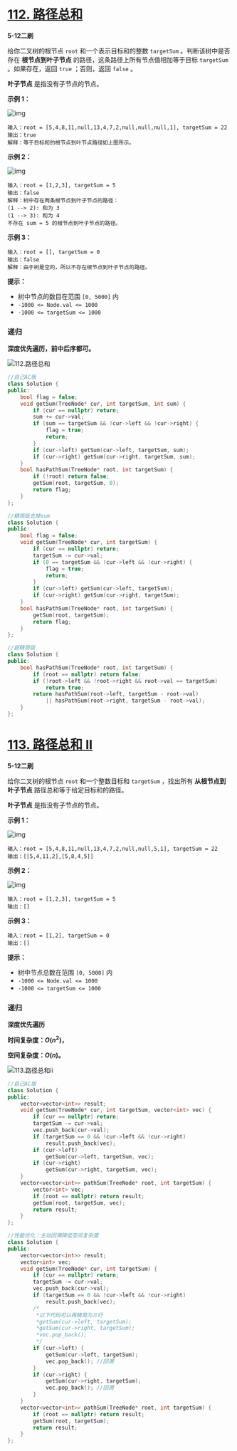 # [112. 路径总和](https://leetcode-cn.com/problems/path-sum/)

**5-12二刷**

给你二叉树的根节点 `root` 和一个表示目标和的整数 `targetSum` 。判断该树中是否存在 **根节点到叶子节点** 的路径，这条路径上所有节点值相加等于目标 `targetSum` 。如果存在，返回 `true` ；否则，返回 `false` 。

**叶子节点** 是指没有子节点的节点。

**示例 1：**

![img](../../Images/Untitled.assets/pathsum1.jpg)

```
输入：root = [5,4,8,11,null,13,4,7,2,null,null,null,1], targetSum = 22
输出：true
解释：等于目标和的根节点到叶节点路径如上图所示。
```

**示例 2：**

![img](../../Images/Untitled.assets/pathsum2.jpg)

```
输入：root = [1,2,3], targetSum = 5
输出：false
解释：树中存在两条根节点到叶子节点的路径：
(1 --> 2): 和为 3
(1 --> 3): 和为 4
不存在 sum = 5 的根节点到叶子节点的路径。
```

**示例 3：**

```
输入：root = [], targetSum = 0
输出：false
解释：由于树是空的，所以不存在根节点到叶子节点的路径。
```

**提示：**

- 树中节点的数目在范围 `[0, 5000]` 内
- `-1000 <= Node.val <= 1000`
- `-1000 <= targetSum <= 1000`

### 递归

**深度优先遍历，前中后序都可。**

![112.路径总和](../../Images/Untitled.assets/2021020316051216.png)

```c++
//自己AC版
class Solution {
public:
    bool flag = false;
    void getSum(TreeNode* cur, int targetSum, int sum) {
        if (cur == nullptr) return;
        sum += cur->val;
        if (sum == targetSum && !cur->left && !cur->right) {
            flag = true;
            return;
        }
        if (cur->left) getSum(cur->left, targetSum, sum);
        if (cur->right) getSum(cur->right, targetSum, sum);
    }
    bool hasPathSum(TreeNode* root, int targetSum) {
        if (!root) return false;
        getSum(root, targetSum, 0);
        return flag;
    }
};
```

```c++
//精简版去掉sum
class Solution {
public:
    bool flag = false;
    void getSum(TreeNode* cur, int targetSum) {
        if (cur == nullptr) return;
        targetSum -= cur->val;
        if (0 == targetSum && !cur->left && !cur->right) {
            flag = true;
            return;
        }
        if (cur->left) getSum(cur->left, targetSum);
        if (cur->right) getSum(cur->right, targetSum);
    }
    bool hasPathSum(TreeNode* root, int targetSum) {
        getSum(root, targetSum);
        return flag;
    }
};
```

```c++
//超精简版
class Solution {
public:
    bool hasPathSum(TreeNode* root, int targetSum) {
        if (root == nullptr) return false;
        if (!root->left && !root->right && root->val == targetSum)
            return true;
        return hasPathSum(root->left, targetSum - root->val)
            || hasPathSum(root->right, targetSum - root->val);
    }
};
```

# [113. 路径总和 II](https://leetcode-cn.com/problems/path-sum-ii/)

**5-12二刷**

给你二叉树的根节点 `root` 和一个整数目标和 `targetSum` ，找出所有 **从根节点到叶子节点** 路径总和等于给定目标和的路径。

**叶子节点** 是指没有子节点的节点。

**示例 1：**

![img](../../Images/Untitled.assets/pathsumii1.jpg)

```
输入：root = [5,4,8,11,null,13,4,7,2,null,null,5,1], targetSum = 22
输出：[[5,4,11,2],[5,8,4,5]]
```

**示例 2：**

![img](../../Images/Untitled.assets/pathsum2-16443952078914.jpg)

```
输入：root = [1,2,3], targetSum = 5
输出：[]
```

**示例 3：**

```
输入：root = [1,2], targetSum = 0
输出：[]
```

**提示：**

- 树中节点总数在范围 `[0, 5000]` 内
- `-1000 <= Node.val <= 1000`
- `-1000 <= targetSum <= 1000`

### 递归

**深度优先遍历**

**时间复杂度：$O(n^2)$，**

**空间复杂度：$O(n)$。**

![113.路径总和ii](../../Images/Untitled.assets/20210203160922745.png)

```c++
//自己AC版
class Solution {
public:
    vector<vector<int>> result;
    void getSum(TreeNode* cur, int targetSum, vector<int> vec) {
        if (cur == nullptr) return;
        targetSum -= cur->val;
        vec.push_back(cur->val);
        if (targetSum == 0 && !cur->left && !cur->right)
            result.push_back(vec);
        if (cur->left)
            getSum(cur->left, targetSum, vec);
        if (cur->right)
            getSum(cur->right, targetSum, vec);
    }
    vector<vector<int>> pathSum(TreeNode* root, int targetSum) {
        vector<int> vec;
        if (root == nullptr) return result;
        getSum(root, targetSum, vec);
        return result;
    }
};
```

```c++
//性能优化：主动回溯降低空间复杂度
class Solution {
public:
    vector<vector<int>> result;
    vector<int> vec;
    void getSum(TreeNode* cur, int targetSum) {
        if (cur == nullptr) return;
        targetSum -= cur->val;
        vec.push_back(cur->val);
        if (targetSum == 0 && !cur->left && !cur->right)
            result.push_back(vec);
        /*
         *以下代码可以再精简为三行
         *getSum(cur->left, targetSum);
         *getSum(cur->right, targetSum);
         *vec.pop_back();
         */
        if (cur->left) {
            getSum(cur->left, targetSum);
            vec.pop_back(); //回溯
        }
        if (cur->right) {
            getSum(cur->right, targetSum);
            vec.pop_back(); //回溯
        }     
    }
    vector<vector<int>> pathSum(TreeNode* root, int targetSum) {
        if (root == nullptr) return result;
        getSum(root, targetSum);
        return result;
    }
};
```